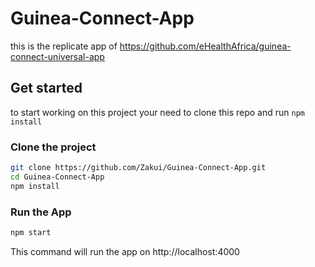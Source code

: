 # Guinea-Connect-App
this is the replicate app of https://github.com/eHealthAfrica/guinea-connect-universal-app


## Get started
to start working on this project your need to clone this repo and run <code>npm install</code>
### Clone the project
```bash
git clone https://github.com/Zakui/Guinea-Connect-App.git
cd Guinea-Connect-App
npm install
```

### Run the App
```bash
npm start
```
This command will run the app on http://localhost:4000
